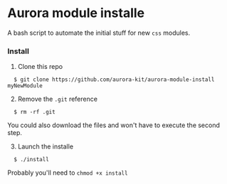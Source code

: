 # Aurora module installe
A bash script to automate the initial stuff for new `css` modules.

### Install
1. Clone this repo

  ```
    $ git clone https://github.com/aurora-kit/aurora-module-install myNewModule
  ```

2. Remove the `.git` reference

  ```
    $ rm -rf .git
  ```

  You could also download the files and won't have to execute the second step.

3. Launch the installe

  ```
    $ ./install
  ```

  Probably you'll need to `chmod +x install`